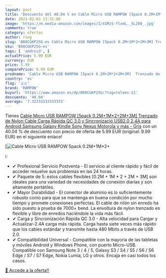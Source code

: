 ```yaml
---
layout: post
title: 'Descuento del 40.04 % en Cable Micro USB RAMPOW [5pack 0.2M+1M*2+'
date: 2021-02-03 13:31:00
image: 'https://m.media-amazon.com/images/I/41Mz5-YlxmL._SL200_.jpg'
comments: true
category: ofertas
author: ring
slug: 'B08CGKP25G-es Cable Micro USB RAMPOW [5pack 0.2M+1M*2+2M+3M] Trenzado de...'
sku: 'B08CGKP25G-es'
tags: [ 'android', ]
actualPrice: 5.99 EUR
currency: EUR
price: 5.99
comparePrice: 9.99 EUR
prodname: 'Cable Micro USB RAMPOW [5pack 0.2M+1M*2+2M+3M]  Trenzado de Nylon Cable Carga Rápida QC 3.0 y Sincronizació USB2.0  2.4A  para Android  Samsung Galaxy  Kindle  Sony  Nexus  Motorola y más - Gris'
country: 'es'
flag: '🇪🇸'
brand: 'RAMPOW'
buyurl: 'https://www.amazon.es/dp/B08CGKP25G/?tag=tolees-21'
descuento: '40.04'
average: '7.32333333333333'
---
```


Tienes [Cable Micro USB RAMPOW [5pack 0.2M+1M*2+2M+3M]  Trenzado de Nylon Cable Carga Rápida QC 3.0 y Sincronizació USB2.0  2.4A  para Android  Samsung Galaxy  Kindle  Sony  Nexus  Motorola y más - Gris](https://www.amazon.es/dp/B08CGKP25G/?tag=tolees-21) con un 40.04 % de descuento con precio de oferta de 5.99 EUR (original: 9.99 EUR) en el siguiente enlace!

[![Cable Micro USB RAMPOW [5pack 0.2M+1M*2+](https://m.media-amazon.com/images/I/41Mz5-YlxmL._SL200_.jpg)](https://www.amazon.es/dp/B08CGKP25G/?tag=tolees-21)

ℹ️:

- ✔ Profesional Servicio Postventa - El servicio al cliente rápido y fácil de acceder resuelve sus problemas en las 24 horas.
- ✔ Paquete de 5: estos cables flexibles [0.2M + 1M * 2 + 2M + 3M] son ideales para una variedad de necesidades de conexión diarias y son altamente portátiles.
- ✔ Mayor Durabilidad - El conector de aluminio es lo suficientemente robusto como para que se mantenga en buena condición por mucho tiempo y promete conexiones perfectas. El cable de nilón sin enredo ha sido puesto a prueba de 7000+ bend. La envoltura de nylon trenzado es flexible y libre de enredos haciéndole la vida más fácil.
- ✔ Carga y Sincronización Rápida QC 3.0 - Alta velocidad para Cargar y Actualizar-2.4A carga más rápida. Carga hasta siete veces más rápido que los cables estándar y transmite hasta 480 Mbits a través de USB 2.0.
- ✔ Compatibilidad Universal - Compatible con la mayoría de las tabletas y móviles Android y Windows Phone, con puerto Micro-USB. Compatible con Samsung Note 3 / 4 / 5, Galaxy S3 / S4 / S5 / S6 / S6 Edge / S7 / S7 Edge, Nokia Lumia, LG y otros. Encaja en casi todos los casos.

[🛒 Accede a la oferta!!](https://www.amazon.es/dp/B08CGKP25G/?tag=tolees-21)
